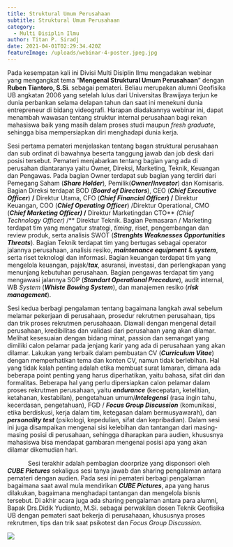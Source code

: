 ```yaml
---
title: Struktural Umum Perusahaan
subtitle: Struktural Umum Perusahaan
category:
  - Multi Disiplin Ilmu
author: Titan P. Siradj
date: 2021-04-01T02:29:34.420Z
featureImage: /uploads/webinar-4-poster.jpeg.jpg
---
```

<!--StartFragment-->

Pada kesempatan kali ini Divisi Multi Disiplin Ilmu mengadakan webinar yang mengangkat tema “**Mengenal Struktural Umum Perusahaan**” dengan **Ruben Tiantoro, S.Si**. sebagai pemateri. Beliau merupakan alumni Geofisika UB angkatan 2006 yang setelah lulus dari Universitas Brawijaya terjun ke dunia perbankan selama delapan tahun dan saat ini menekuni dunia entrepreneur di bidang videografi. Harapan diadakannya webinar ini, dapat menambah wawasan tentang struktur internal perusahaan bagi rekan mahasiswa baik yang masih dalam proses studi maupun *fresh graduate*, sehingga bisa mempersiapkan diri menghadapi dunia kerja. 

Sesi pertama pemateri menjelaskan tentang bagan struktural perusahaan dan sub ordinat di bawahnya beserta tanggung jawab dan job desk dari posisi tersebut. Pemateri menjabarkan tentang bagian yang ada di perusahan diantaranya yaitu Owner, Direksi, Marketing, Teknik, Keuangan dan Pengawas. Pada bagian Owner terdapat sub bagian yang terdiri dari Pemegang Saham (***Share Holder***)*,* Pemilik(***Owner*/*Investor***) dan Komisaris. Bagian Direksi terdapat BOD (***Board of Directors***), CEO (***Chief Executive Officer***) **/** Direktur Utama, CFO (***Chief Financial Officer*) /** Direktur Keuangan, COO (***Chief Operating Officer***) /Direktur Operational, CMO (***Chief Marketing Officer)* /** Direktur Marketingdan CTO** *(Chief Technology Officer)* /** Direktur Teknik. Bagian Pemasaran / Marketing terdapat tim yang mengatur strategi, *timing*, riset, pengembangan dan review produk, serta analisis SWOT (***Strenghts Weaknesses Opportunities Threats***). Bagian Teknik terdapat tim yang bertugas sebagai operator jalannya perusahaan, analisis resiko, ***maintenance equipment*** & ***system***, serta riset teknologi dan informasi. Bagian keuangan terdapat tim yang mengelola keuangan, pajak/***tax***, asuransi, investasi, dan perlengkapan yang menunjang kebutuhan perusahaan. Bagian pengawas terdapat tim yang mengawasi jalannya SOP (***Standart Operational Precedure***), audit internal, WB *System* (***Whiste Bowing System***), dan manajemen resiko (***risk management***).

Sesi kedua berbagi pengalaman tentang bagaimana langkah awal sebelum melamar pekerjaan di perusahaan, prosedur rekrutmen perusahaan, tips dan trik proses rekrutmen perusahaaan. Diawali dengan mengenal detail perusahaan, kredibilitas dan validasi dari perusahaan yang akan dilamar. Melihat kesesuaian dengan bidang minat, passion dan semangat yang dimiliki calon pelamar pada jenjang karir yang ada di perusahaan yang akan dilamar. Lakukan yang terbaik dalam pembuatan CV (***Curriculum Vitae***) dengan memperhatikan tema dan konten CV, namun tidak berlebihan. Hal yang tidak kalah penting adalah etika membuat surat lamaran, dimana ada beberapa point penting yang harus diperhatikan, yaitu bahasa, sifat diri dan formalitas. Beberapa hal yang perlu dipersiapkan calon pelamar dalam proses rekrutmen perusahaan, yaitu ***endurance*** (kecepatan, ketelitian, ketahanan, kestabilan), pengetahuan umum/***Intelegensi*** (rasa ingin tahu, kecerdasan, pengetahuan), FGD / ***Focus Group Discussion*** (komunikasi, etika berdiskusi, kerja dalam tim, ketegasan dalam bermusyawarah), dan ***personality test*** (psikologi, kepedulian, sifat dan kepribadian). Dalam sesi ini juga disampaikan mengenai sisi kelebihan dan tantangan dari masing-masing posisi di perusahaan, sehingga diharapkan para audien, khususnya mahasiswa bisa mendapat gambaran mengenai posisi apa yang akan dilamar dikemudian hari.

            Sesi terakhir adalah pembagian doorprize yang disponsori oleh ***CUBE Pictures*** sekaligus sesi tanya jawab dan sharing pengalaman antara pemateri dengan audien. Pada sesi ini pemateri berbagi pengalaman bagaimana saat awal mula mendirikan ***CUBE Pictures***, apa yang harus dilakukan, bagaimana menghadapi tantangan dan mengelola bisnis tersebut. Di akhir acara juga ada sharing pengalaman antara para alumni, Bapak Drs.Didik Yudianto, M.Si. sebagai perwakilan dosen Teknik Geofisika UB dengan pemateri saat bekerja di perusahaaan, khususnya proses rekrutmen, tips dan trik saat psikotest dan *Focus Group Discussion*.

![](/uploads/webinar-4.jpeg)

<!--EndFragment-->